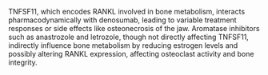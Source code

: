 TNFSF11, which encodes RANKL involved in bone metabolism, interacts pharmacodynamically with denosumab, leading to variable treatment responses or side effects like osteonecrosis of the jaw. Aromatase inhibitors such as anastrozole and letrozole, though not directly affecting TNFSF11, indirectly influence bone metabolism by reducing estrogen levels and possibly altering RANKL expression, affecting osteoclast activity and bone integrity.